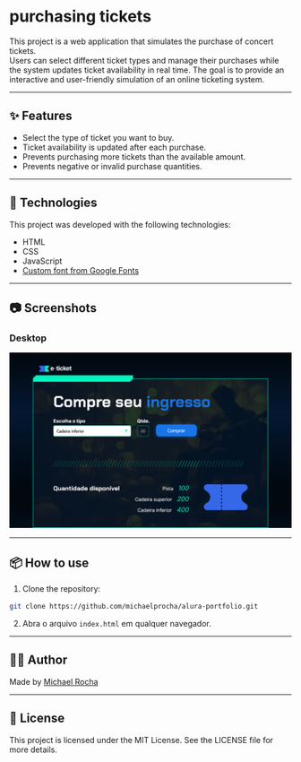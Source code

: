 # purchasing tickets

This project is a web application that simulates the purchase of concert tickets.  
Users can select different ticket types and manage their purchases while the system updates ticket availability in real time. The goal is to provide an interactive and user-friendly simulation of an online ticketing system.

---

## ✨ Features
- Select the type of ticket you want to buy.  
- Ticket availability is updated after each purchase.  
- Prevents purchasing more tickets than the available amount.  
- Prevents negative or invalid purchase quantities.

---

## 🚀 Technologies

This project was developed with the following technologies:

- HTML
- CSS 
- JavaScript
- [Custom font from Google Fonts](https://fonts.google.com/) 

---

## 📷 Screenshots

### Desktop
![screenshot-desktop](/assets/screenshots/index.png)

---

## 📦 How to use

1. Clone the repository:
```bash
git clone https://github.com/michaelprocha/alura-portfolio.git
```
2. Abra o arquivo `index.html` em qualquer navegador.

---

## 👨‍💻 Author

Made by [Michael Rocha](https://github.com/michaelprocha)

---

## 📄 License

This project is licensed under the MIT License. See the LICENSE file for more details.
